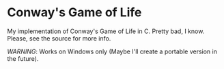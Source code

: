 # Conway's Game of Life
My implementation of Conway's Game of Life in C. Pretty bad, I know. Please, see the source for more info.

_WARNING_: Works on Windows only (Maybe I'll create a portable version in the future).
